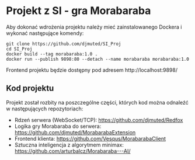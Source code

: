 # Projekt z SI - gra Morabaraba

Aby dokonać wdrożenia projektu należy mieć zainstalowanego Dockera i wykonać następujące komendy:
```
git clone https://github.com/djmuted/SI_Proj
cd SI_Proj
docker build --tag morabaraba:1.0 .
docker run --publish 9898:80 --detach --name morabaraba morabaraba:1.0
```
Frontend projektu będzie dostępny pod adresem http://localhost:9898/

## Kod projektu
Projekt został rozbity na poszczególne części, których kod można odnaleźć w następujących repozytoriach:

- Rdzeń serwera (WebSocket/TCP): https://github.com/djmuted/Redfox
- Logika gry Morabaraba do serwera: https://github.com/djmuted/MorabarabaExtension
- Frontend klienta: https://github.com/Vesqus/MorabarabaClient
- Sztuczna inteligencja z algorytmem minimax: https://github.com/arturbalcz/Morabaraba---AI/
